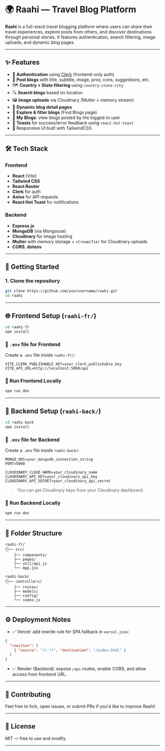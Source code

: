 # 🌍 Raahi — Travel Blog Platform

**Raahi** is a full-stack travel blogging platform where users can share their travel experiences, explore posts from others, and discover destinations through personal stories. It features authentication, search filtering, image uploads, and dynamic blog pages.

---

## ✨ Features

* 🔐 **Authentication** using [Clerk](https://clerk.dev) (frontend-only auth)
* 📄 **Post blogs** with title, subtitle, image, pros, cons, suggestions, etc.
* 🗺️ **Country + State filtering** using `country-state-city`
* 🔍 **Search blogs** based on location
* 🖼️ **Image uploads** via Cloudinary (Multer + memory stream)
* 📄 **Dynamic blog detail pages**
* 🧱 **Explore & filter blogs** (Find Blogs page)
* 💼 **My Blogs**: view blogs posted by the logged-in user
* 💬 **Toasts** for success/error feedback using `react-hot-toast`
* 📱 Responsive UI built with TailwindCSS

---

## 🛠️ Tech Stack

### Frontend

* **React** (Vite)
* **Tailwind CSS**
* **React Router**
* **Clerk** for auth
* **Axios** for API requests
* **React Hot Toast** for notifications

### Backend

* **Express.js**
* **MongoDB** (via Mongoose)
* **Cloudinary** for image hosting
* **Multer** with memory storage + `streamifier` for Cloudinary uploads
* **CORS**, **dotenv**

---

## 🚀 Getting Started

### 1. Clone the repository

```bash
git clone https://github.com/yourusername/raahi.git
cd raahi
```

---

## 🌐 Frontend Setup (`raahi-fr/`)

```bash
cd raahi-fr
npm install
```

### 📁 `.env` file for Frontend

Create a `.env` file inside `raahi-fr/`:

```env
VITE_CLERK_PUBLISHABLE_KEY=your_clerk_publishable_key
VITE_API_URL=http://localhost:5000/api
```

### 🦦 Run Frontend Locally

```bash
npm run dev
```

---

## 🔧 Backend Setup (`raahi-back/`)

```bash
cd raahi-back
npm install
```

### 📁 `.env` file for Backend

Create a `.env` file inside `raahi-back/`:

```env
MONGO_URI=your_mongodb_connection_string
PORT=5000

CLOUDINARY_CLOUD_NAME=your_cloudinary_name
CLOUDINARY_API_KEY=your_cloudinary_api_key
CLOUDINARY_API_SECRET=your_cloudinary_api_secret
```

> You can get Cloudinary keys from your Cloudinary dashboard.

### 🦦 Run Backend Locally

```bash
npm run dev
```

---

## 🔗 Folder Structure

```
raahi-fr/
🕛── src/
    ├── components/
    ├── pages/
    ├── util/api.js
    └── App.jsx

raahi-back/
🕛── controllers/
    ├── routes/
    ├── models/
    ├── config/
    └── index.js
```

---

## ⚙️ Deployment Notes

* ✅ Vercel: add rewrite rule for SPA fallback in `vercel.json`:

```json
{
  "rewrites": [
    { "source": "/(.*)", "destination": "/index.html" }
  ]
}
```

* ✅ Render (Backend): expose `/api` routes, enable CORS, and allow access from frontend URL.

---

## 🤛 Contributing

Feel free to fork, open issues, or submit PRs if you'd like to improve Raahi!

---

## 📜 License

MIT — free to use and modify.

---
